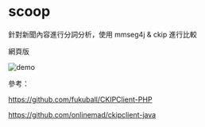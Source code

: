 scoop
=====

針對新聞內容進行分詞分析，使用 mmseg4j & ckip 進行比較

網頁版

![demo](https://dl.dropboxusercontent.com/u/3295432/git/%E8%9E%A2%E5%B9%95%E6%88%AA%E5%9C%96%202014-11-13%2018.14.37.png)

參考：

https://github.com/fukuball/CKIPClient-PHP

https://github.com/onlinemad/ckipclient-java
